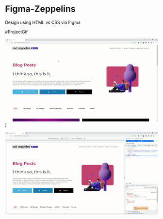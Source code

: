 # Figma-Zeppelins
Design using HTML vs CSS via Figma


#ProjectGif

![](https://github.com/Advocateilker/Figma-Zeppelins/blob/main/zeppelins-blog.gif))


![](https://github.com/Advocateilker/Figma-Zeppelins/blob/main/zeppelins-index.gif)
